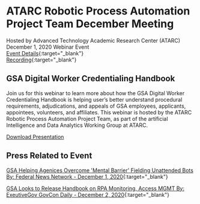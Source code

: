 # ATARC Robotic Process Automation Project Team	December Meeting
Hosted by Advanced Technology Academic Research Center (ATARC) 
December 1, 2020
Webinar Event  
[Event Details](https://www.eventbrite.com/e/webinar-gsa-digital-worker-credentialing-handbook-tickets-131421714887){:target="_blank"}  
[Recording](https://www.youtube.com/watch?v=1fGkLHmnTLs&feature=youtu.be){:target="_blank"}

## GSA Digital Worker Credentialing Handbook
Join us for this webinar to learn more about how the GSA Digital Worker Credentialing Handbook is helping user’s better understand procedural requirements, adjudications, and appeals of GSA employees, applicants, appointees, volunteers, and affiliates. This webinar is hosted by the ATARC Robotic Process Automation Project Team, as part of the artificial Intelligence and Data Analytics Working Group at ATARC.

[Download Presentation](2012-GSADWPlaybook.pdf)

## Press Related to Event

[GSA Helping Agenices Overcome 'Mental Barrier' Fielding Unattended Bots By: Federal News Network - December 1, 2020](https://federalnewsnetwork.com/artificial-intelligence/2020/12/gsa-helping-agencies-overcome-mental-barrier-fielding-unattended-bots/){:target="_blank"}

[GSA Looks to Release Handbook on RPA Monitoring, Access MGMT By: ExeutiveGov GovCon Daily - December 2, 2020](https://www.executivegov.com/2020/12/gsa-looks-to-release-handbook-on-rpa-monitoring-access-mgmt/){:target="_blank"}
